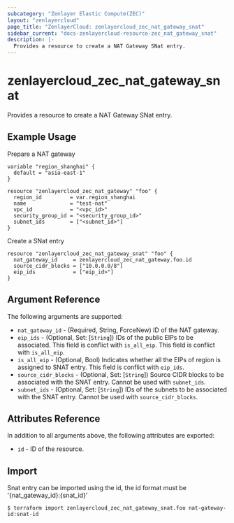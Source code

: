 ```yaml
---
subcategory: "Zenlayer Elastic Compute(ZEC)"
layout: "zenlayercloud"
page_title: "ZenlayerCloud: zenlayercloud_zec_nat_gateway_snat"
sidebar_current: "docs-zenlayercloud-resource-zec_nat_gateway_snat"
description: |-
  Provides a resource to create a NAT Gateway SNat entry.
---
```


# zenlayercloud_zec_nat_gateway_snat

Provides a resource to create a NAT Gateway SNat entry.

## Example Usage

Prepare a NAT gateway

```hcl
variable "region_shanghai" {
  default = "asia-east-1"
}

resource "zenlayercloud_zec_nat_gateway" "foo" {
  region_id         = var.region_shanghai
  name              = "test-nat"
  vpc_id            = "<vpc_id>"
  security_group_id = "<security_group_id>"
  subnet_ids        = ["<subnet_id>"]
}
```

Create a SNat entry

```hcl
resource "zenlayercloud_zec_nat_gateway_snat" "foo" {
  nat_gateway_id     = zenlayercloud_zec_nat_gateway.foo.id
  source_cidr_blocks = ["10.0.0.0/8"]
  eip_ids            = ["eip_id>"]
}
```

## Argument Reference

The following arguments are supported:

* `nat_gateway_id` - (Required, String, ForceNew) ID of the NAT gateway.
* `eip_ids` - (Optional, Set: [`String`]) IDs of the public EIPs to be associated. This field is conflict with `is_all_eip`. This field is conflict with `is_all_eip`.
* `is_all_eip` - (Optional, Bool) Indicates whether all the EIPs of region is assigned to SNAT entry. This field is conflict with `eip_ids`.
* `source_cidr_blocks` - (Optional, Set: [`String`]) Source CIDR blocks to be associated with the SNAT entry. Cannot be used with `subnet_ids`.
* `subnet_ids` - (Optional, Set: [`String`]) IDs of the subnets to be associated with the SNAT entry. Cannot be used with `source_cidr_blocks`.

## Attributes Reference

In addition to all arguments above, the following attributes are exported:

* `id` - ID of the resource.



## Import

Snat entry can be imported using the id, the id format must be '{nat_gateway_id}:{snat_id}'

```
$ terraform import zenlayercloud_zec_nat_gateway_snat.foo nat-gateway-id:snat-id
```


